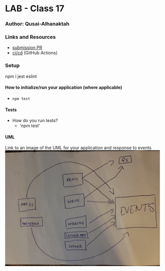 # LAB - Class 17

### Author: Qusai-Alhanaktah

### Links and Resources

- [submission PR](https://github.com/401-advanced-javascript-ibrahim/lab17/pull/1)
- [ci/cd](https://github.com/401-advanced-javascript-ibrahim/lab17/actions/runs/45718273) (GitHub Actions)

### Setup
npm i jest eslint

#### How to initialize/run your application (where applicable)

- `npm test`

#### Tests

- How do you run tests?
     - 'npm test'

#### UML
Link to an image of the UML for your application and response to events
![](assesst/s.jpg)